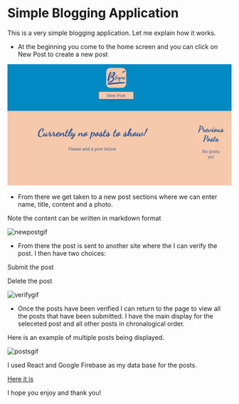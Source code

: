 # Simple Blogging Application

This is a very simple blogging application. Let me explain how it works. 

* At the beginning you come to the home screen and you can click on New Post to create a new post

![Homepage](/public/images/nopost.png)

* From there we get taken to a new post sections where we can enter name, title, content and a photo.

Note the content can be written in markdown format

![newpostgif](/public/images/newpost.gif)

* From there the post is sent to another site where the I can verify the post. I then have two choices:

Submit the post 

Delete the post

![verifygif](/public/images/verify.gif)

* Once the posts have been verified I can return to the page to view all the posts that have been submitted. I have the main display for the seleceted post and all other posts in chronalogical order. 

Here is an example of multiple posts being displayed.

![postsgif](/public/images/posts.gif)

I used React and Google Firebase as my data base for the posts.

[Here it is](https://damonspencerroberts.github.io/blog-me)

I hope you enjoy and thank you!
